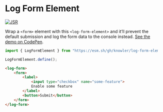 # Log Form Element

[![JSR](https://jsr.io/badges/@knowler/log-form-element)](https://jsr.io/@knowler/log-form-element)

Wrap a `<form>` element with this `<log-form-element>` and it’ll prevent the
default submission and log the form data to the console instead. [See the demo on CodePen](https://codepen.io/knowler/pen/zYembKY).

```js
import { LogFormElement } from "https://esm.sh/gh/knowler/log-form-element/log-form-element.js?raw";

LogFormElement.define();
```

```html
<log-form>
	<form>
		<label>
			<input type="checkbox" name="some-feature">
			Enable some feature
		</label>
		<button>Submit</button>
	</form>
</log-form>
```

